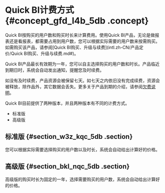 # Quick BI计费方式 {#concept_gfd_l4b_5db .concept}

Quick BI按购买的用户数和购买时长来计算费用。使用Quick BI产品，无论是做报表还是看报表，都需要占用到用户数，您可以根据实际需要的用户数来按需购买。如需购买该产品，请参阅[Quick BI购买、升级与续费](intl.zh-CN/产品定价/Quick BI购买、升级与续费.md#)。

Quick BI产品最长有效期为一年，您可以自主选择购买的用户数和时长。产品临近到期日时，系统会自动发出通知，提醒您及时续费。

如没有及时续费，产品资源会被保留七天。如七天之内依旧没有完成续费，资源会被释放，除作品外，其它数据会丢失。更多关于产品到期的介绍，请参阅[欠费说明](intl.zh-CN/产品定价/欠费说明.md#)。

Quick BI目前提供了两种版本，并且两种版本有不同的计费方式。

-   标准版
-   高级版

## 标准版 {#section_w3z_kqc_5db .section}

您可以根据实际需要选择购买的用户数以及时长，系统会自动给出计算好的价格。

 

## 高级版 {#section_bkl_nqc_5db .section}

高级版的购买时长为固定的一年，选择需要购买的用户数，系统会自动给出计算好的价格。

 

